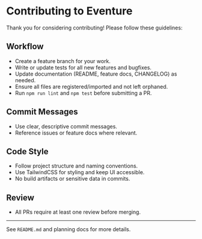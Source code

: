 # Contributing to Eventure

Thank you for considering contributing! Please follow these guidelines:

## Workflow
- Create a feature branch for your work.
- Write or update tests for all new features and bugfixes.
- Update documentation (README, feature docs, CHANGELOG) as needed.
- Ensure all files are registered/imported and not left orphaned.
- Run `npm run lint` and `npm test` before submitting a PR.

## Commit Messages
- Use clear, descriptive commit messages.
- Reference issues or feature docs where relevant.

## Code Style
- Follow project structure and naming conventions.
- Use TailwindCSS for styling and keep UI accessible.
- No build artifacts or sensitive data in commits.

## Review
- All PRs require at least one review before merging.

---
See `README.md` and planning docs for more details.
